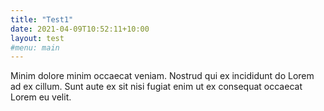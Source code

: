 ```yaml
---
title: "Test1"
date: 2021-04-09T10:52:11+10:00
layout: test
#menu: main
---
```


Minim dolore minim occaecat veniam. Nostrud qui ex incididunt do Lorem ad ex cillum. Sunt aute ex sit nisi fugiat enim ut ex consequat occaecat Lorem eu velit.